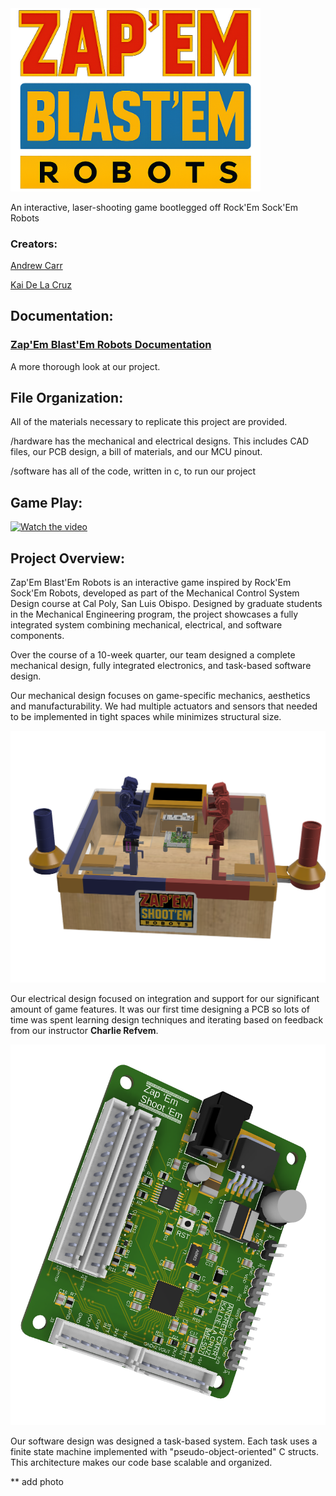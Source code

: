 <img src="docs\media\photos\transparent_logo_sized.png" width="400" alt="logo">

An interactive, laser-shooting game bootlegged off Rock'Em Sock'Em Robots

### Creators:

[Andrew Carr](https://andrewpatcarr.github.io/projects/)

[Kai De La Cruz](https://sites.google.com/view/kaicustoms/home?authuser=0) 


## Documentation:

### [Zap'Em Blast'Em Robots Documentation](https://andrewpatcarr.github.io/zap_em__blast_em/)

A more thorough look at our project.

## File Organization:

All of the materials necessary to replicate this project are provided.

/hardware has the mechanical and electrical designs. This includes CAD files, our PCB design, a bill of materials, and our MCU pinout.

/software has all of the code, written in c, to run our project

## Game Play:

[![Watch the video](https://img.youtube.com/vi/SelIsVGXWzg/0.jpg)](https://www.youtube.com/watch?v=SelIsVGXWzg)


## Project Overview:

Zap'Em Blast'Em Robots is an interactive game inspired by Rock'Em Sock'Em Robots, developed as part of the Mechanical Control System Design course at Cal Poly, San Luis Obispo. Designed by graduate students in the Mechanical Engineering program, the project showcases a fully integrated system combining mechanical, electrical, and software components.

Over the course of a 10-week quarter, our team designed a complete mechanical design, fully integrated electronics, and task-based software design.

Our mechanical design focuses on game-specific mechanics, aesthetics and manufacturability. We had multiple actuators and sensors that needed to be implemented in tight spaces while minimizes structural size.

![mech design](docs\media\photos\assemblyCAD.png)

Our electrical design focused on integration and support for our significant amount of game features. It was our first time designing a PCB so lots of time was spent learning design techniques and iterating based on feedback from our instructor **Charlie Refvem**. 

![pcb](docs\media\photos\MCU_Design_v32.png)

Our software design was designed a task-based system. Each task uses a finite state machine implemented with "pseudo-object-oriented" C structs. This architecture makes our code base scalable and organized.

** add photo

